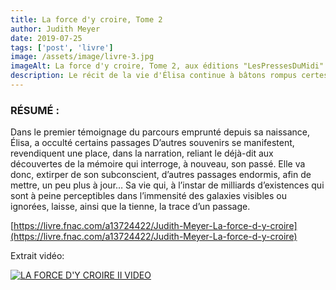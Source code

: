 ```yaml
---
title: La force d'y croire, Tome 2
author: Judith Meyer
date: 2019-07-25
tags: ['post', 'livre']
image: /assets/image/livre-3.jpg
imageAlt: La force d'y croire, Tome 2, aux éditions "LesPressesDuMidi"
description: Le récit de la vie d'Élisa continue à bâtons rompus certes, mais, à l'instar du Tome 1, empreint d'authenticité.
---
```


### RÉSUMÉ : 

Dans le premier témoignage du parcours emprunté depuis sa naissance, Élisa, a occulté certains passages D’autres souvenirs se manifestent, revendiquent une place, dans la narration, reliant le déjà-dit aux découvertes de la mémoire qui interroge, à nouveau, son passé. Elle va donc, extirper de son subconscient, d’autres passages endormis, afin de mettre, un peu plus à jour… Sa vie qui, à l’instar de milliards d’existences qui sont à peine perceptibles dans l’immensité des galaxies visibles ou ignorées, laisse, ainsi que la tienne, la trace d’un passage.

[https://livre.fnac.com/a13724422/Judith-Meyer-La-force-d-y-croire](https://livre.fnac.com/a13724422/Judith-Meyer-La-force-d-y-croire)

Extrait vidéo:

[![LA FORCE D'Y CROIRE II VIDEO](https://img.youtube.com/vi/RjiGwKKQz4I/0.jpg)](https://www.youtube.com/watch?v=RjiGwKKQz4I)